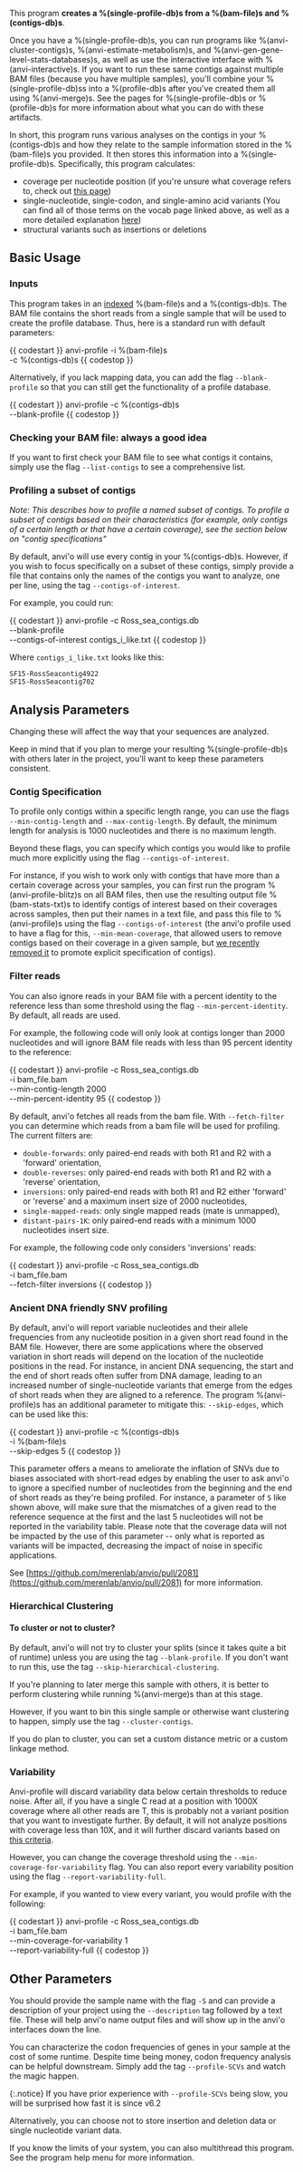 This program **creates a %(single-profile-db)s from a %(bam-file)s and %(contigs-db)s**.

Once you have a %(single-profile-db)s, you can run programs like %(anvi-cluster-contigs)s, %(anvi-estimate-metabolism)s, and %(anvi-gen-gene-level-stats-databases)s, as well as use the interactive interface with %(anvi-interactive)s. If you want to run these same contigs against multiple BAM files (because you have multiple samples), you'll combine your %(single-profile-db)ss into a %(profile-db)s after you've created them all using %(anvi-merge)s. See the pages for %(single-profile-db)s or %(profile-db)s for more information about what you can do with these artifacts.

In short, this program runs various analyses on the contigs in your %(contigs-db)s and how they relate to the sample information stored in the %(bam-file)s you provided. It then stores this information into a %(single-profile-db)s. Specifically, this program calculates:
* coverage per nucleotide position (if you're unsure what coverage refers to, check out [this page](http://merenlab.org/vocabulary/#coverage))
* single-nucleotide, single-codon, and single-amino acid variants (You can find all of those terms on the vocab page linked above, as well as a more detailed explanation [here](http://merenlab.org/2015/07/20/analyzing-variability/#an-intro-to-single-nucleotidecodonamino-acid-variation))
* structural variants such as insertions or deletions

## Basic Usage

### Inputs

This program takes in an [indexed](https://merenlab.org/software/anvio/help/programs/anvi-init-bam) %(bam-file)s and a %(contigs-db)s. The BAM file contains the short reads from a single sample that will be used to create the profile database. Thus, here is a standard run with default parameters:

{{ codestart }}
anvi-profile -i %(bam-file)s \
             -c %(contigs-db)s
{{ codestop }}

Alternatively, if you lack mapping data, you can add the flag `--blank-profile` so that you can still get the functionality of a profile database.

{{ codestart }}
anvi-profile -c %(contigs-db)s  \
            --blank-profile
{{ codestop }}

### Checking your BAM file: always a good idea

If you want to first check your BAM file to see what contigs it contains, simply use the flag `--list-contigs` to see a comprehensive list.

### Profiling a subset of contigs

*Note: This describes how to profile a named subset of contigs. To profile a subset of contigs based on their characteristics (for example, only contigs of a certain length or that have a certain coverage), see the section below on "contig specifications"*

By default, anvi'o will use every contig in your %(contigs-db)s. However, if you wish to focus specifically on a subset of these contigs, simply provide a file that contains only the names of the contigs you want to analyze, one per line, using the tag `--contigs-of-interest`.

For example, you could run:

{{ codestart }}
anvi-profile -c Ross_sea_contigs.db  \
             --blank-profile \
             --contigs-of-interest contigs_i_like.txt
{{ codestop }}

Where `contigs_i_like.txt` looks like this:

    SF15-RossSeacontig4922
    SF15-RossSeacontig702

## Analysis Parameters

Changing these will affect the way that your sequences are analyzed.

Keep in mind that if you plan to merge your resulting %(single-profile-db)s with others later in the project, you'll want to keep these parameters consistent.

### Contig Specification

To profile only contigs within a specific length range, you can use the flags `--min-contig-length` and `--max-contig-length`. By default, the minimum length for analysis is 1000 nucleotides and there is no maximum length.

Beyond these flags, you can specify which contigs you would like to profile much more explicitly using the flag `--contigs-of-interest`.

For instance, if you wish to work only with contigs that have more than a certain coverage across your samples, you can first run the program %(anvi-profile-blitz)s on all BAM files, then use the resulting output file %(bam-stats-txt)s to identify contigs of interest based on their coverages across samples, then put their names in a text file, and pass this file to %(anvi-profile)s using the flag `--contigs-of-interest` (the anvi'o profile used to have a flag for this, `--min-mean-coverage`, that allowed users to remove contigs based on their coverage in a given sample, but [we recently removed it](https://github.com/merenlab/anvio/issues/2047) to promote explicit specification of contigs).

### Filter reads

You can also ignore reads in your BAM file with a percent identity to the reference less than some threshold using the flag `--min-percent-identity`. By default, all reads are used.

For example, the following code will only look at contigs longer than 2000 nucleotides and will ignore BAM file reads with less than 95 percent identity to the reference:

{{ codestart }}
anvi-profile -c Ross_sea_contigs.db  \
            -i bam_file.bam \
            --min-contig-length 2000 \
            --min-percent-identity 95
{{ codestop }}

By default, anvi'o fetches all reads from the bam file. With `--fetch-filter` you can determine which reads from a bam file will be used for profiling. The current filters are:

* `double-forwards`: only paired-end reads with both R1 and R2 with a 'forward' orientation,
* `double-reverses`: only paired-end reads with both R1 and R2 with a 'reverse' orientation,
* `inversions`: only paired-end reads with both R1 and R2 either 'forward' or 'reverse' and a maximum insert size of 2000 nucleotides,
* `single-mapped-reads`: only single mapped reads (mate is unmapped),
* `distant-pairs-1K`: only paired-end reads with a minimum 1000 nucleotides insert size.

For example, the following code only considers 'inversions' reads:

{{ codestart }}
anvi-profile -c Ross_sea_contigs.db \
             -i bam_file.bam \
             --fetch-filter inversions
{{ codestop }}

### Ancient DNA friendly SNV profiling

By default, anvi'o will report variable nucleotides and their allele frequencies from any nucleotide position in a given short read found in the BAM file. However, there are some applications where the observed variation in short reads will depend on the location of the nucleotide positions in the read. For instance, in ancient DNA sequencing, the start and the end of short reads often suffer from DNA damage, leading to an increased number of single-nucleotide variants that emerge from the edges of short reads when they are aligned to a reference. The program %(anvi-profile)s has an additional parameter to mitigate this: `--skip-edges`, which can be used like this:

{{ codestart }}
anvi-profile -c %(contigs-db)s \
             -i %(bam-file)s \
             --skip-edges 5
{{ codestop }}


This parameter offers a means to ameliorate the inflation of SNVs due to biases associated with short-read edges by enabling the user to ask anvi'o to ignore a specified number of nucleotides from the beginning and the end of short reads as they're being profiled. For instance, a parameter of `5` like shown above, will make sure that the mismatches of a given read to the reference sequence at the first and the last 5 nucleotides will not be reported in the variability table. Please note that the coverage data will not be impacted by the use of this parameter -- only what is reported as variants will be impacted, decreasing the impact of noise in specific applications.

See [https://github.com/merenlab/anvio/pull/2081](https://github.com/merenlab/anvio/pull/2081) for more information.

### Hierarchical Clustering

#### To cluster or not to cluster?

By default, anvi'o will not try to cluster your splits (since it takes quite a bit of runtime) unless you are using the tag `--blank-profile`. If you don't want to run this, use the tag `--skip-hierarchical-clustering`.

If you're planning to later merge this sample with others, it is better to perform clustering while running %(anvi-merge)s than at this stage.

However, if you want to bin this single sample or otherwise want clustering to happen, simply use the tag `--cluster-contigs`.

If you do plan to cluster, you can set a custom distance metric or a custom linkage method.

### Variability

Anvi-profile will discard variability data below certain thresholds to reduce noise. After all, if you have a single C read at a position with 1000X coverage where all other reads are T, this is probably not a variant position that you want to investigate further. By default, it will not analyze positions with coverage less than 10X, and it will further discard variants based on [this criteria](https://merenlab.org/2015/07/20/analyzing-variability/#de-novo-characterization-and-reporting-of-snvs).

However, you can change the coverage threshold using the `--min-coverage-for-variability` flag. You can also report every variability position using the flag `--report-variability-full`.

For example, if you wanted to view every variant, you would profile with the following:

{{ codestart }}
anvi-profile -c Ross_sea_contigs.db  \
            -i bam_file.bam \
            --min-coverage-for-variability 1 \
            --report-variability-full
{{ codestop }}

## Other Parameters

You should provide the sample name with the flag `-S` and can provide a description of your project using the `--description` tag followed by a text file. These will help anvi'o name output files and will show up in the anvi'o interfaces down the line.

You can characterize the codon frequencies of genes in your sample at the cost of some runtime. Despite time being money, codon frequency analysis can be helpful downstream. Simply add the tag `--profile-SCVs` and watch the magic happen.

{:.notice}
If you have prior experience with `--profile-SCVs` being slow, you will be surprised how fast it is
since v6.2

Alternatively, you can choose not to store insertion and deletion data or single nucleotide variant data.

If you know the limits of your system, you can also multithread this program. See the program help menu for more information.